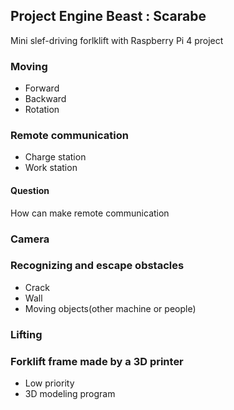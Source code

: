 ## Project Engine Beast : Scarabe
Mini slef-driving forlklift with Raspberry Pi 4 project

### Moving
- Forward
- Backward
- Rotation

### Remote communication
- Charge station
- Work station

#### Question
How can make remote communication

### Camera

### Recognizing and escape obstacles
- Crack
- Wall
- Moving objects(other machine or people)

### Lifting

### Forklift frame made by a 3D printer
- Low priority
- 3D modeling program
